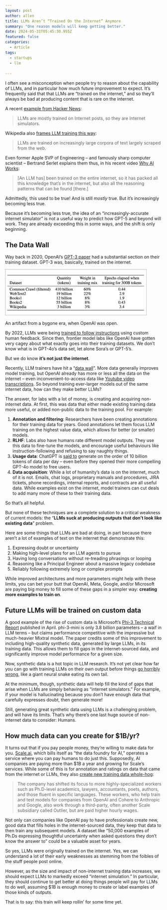 ```yaml
---
layout: post
author: allen
title: LLMs Aren’t “Trained On the Internet” Anymore
summary: "One reason models will keep getting better."
date: 2024-05-31T05:45:30.955Z
featured: false
categories:
  - Article
tags:
  - startups
  - llm

---
```


I often see a misconception when people try to reason about the capability of LLMs, and in particular how much future improvement to expect. It’s frequently said that that LLMs are “trained on the internet,” and so they’ll always be bad at producing content that is rare on the internet.

A recent [example from Hacker News](https://news.ycombinator.com/item?id=40333672):

> LLMs are mostly trained on Internet posts, so they are Internet simulators.

Wikipedia also [frames LLM training this way](https://en.wikipedia.org/wiki/Large_language_model):

> LLMs are trained on increasingly large corpora of text largely scraped from the web.

Even former Apple SVP of Engineering – and famously sharp computer scientist – Bertrand Serlet explains them thus, in his recent video [Why AI Works](https://www.youtube.com/watch?v=QwtyIDmhxh4):

> [An LLM has] been trained on the entire internet, so it has packed all this knowledge that’s in the internet, but also all the reasoning patterns that can be found [there.]

Admittedly, this used to be true! And is still *mostly* true. But it’s increasingly becoming less true.

Because it’s becoming less true, the idea of an “increasingly-accurate internet simulator” is not a useful way to predict how GPT-5 and beyond will work. They are already exceeding this in some ways, and the shift is only beginning.

## The Data Wall

Way back in 2020, OpenAI’s [GPT-3 paper](https://arxiv.org/pdf/2005.14165) had a substantial section on their training dataset. GPT-3 was, basically, trained on the internet.

<div class="centered">
<img src="/images/2024/gpt3-data.png" style="max-width: 455px">
<p>An artifact from a bygone era, when OpenAI was open.</p>
</div>

By 2022, LLMs were being [trained to follow instructions](https://arxiv.org/abs/2203.02155) using custom human feedback. Since then, frontier model labs like OpenAI have gotten very cagey about what exactly goes into their training datasets. We don’t know what is in GPT-4o’s data set, let alone Sora’s or GPT-5’s.

But we do know **it’s not just the internet**.

Recently, LLM trainers have hit a “[data wall](https://www.theverge.com/2024/4/1/24117828/the-internet-may-not-be-big-enough-for-the-llms)”. More data generally improves model training, but OpenAI already has more or less all the data on the internet – even inconvenient-to-access data like [Youtube video transcriptions](https://www.theverge.com/2024/4/6/24122915/openai-youtube-transcripts-gpt-4-training-data-google). So beyond training ever-larger models out of the same internet data, how can they make better LLMs?

The answer, for labs with a lot of money, is creating and acquiring non-internet data. At first, this was data that either made existing training data more useful, or added non-public data to the training pool. For example:

1. **Annotation and filtering**: Researchers have been creating annotations for their training data for years. Good annotations let them focus LLM training on the highest value data, which allows for better (or smaller) models.
2. **RLHF**: Labs also have humans rate different model outputs. They use this data to fine-tune the models, and encourage useful behaviours like instruction-following and refusing to say naughty things.
3. **Usage data**: ChatGPT is [said to](https://www.interconnects.ai/p/the-data-wall) generate on the order of 10 billion tokens of data per day – even before they opened their more compelling GPT-4o model to free users.
4. **Data acquisition**: While a lot of humanity’s data is on the internet, much of it is not. Emails, chat logs, proprietary manuals and procedures, JIRA tickets, phone recordings, internal reports, and contracts are all useful data. While examples exist on the internet, model trainers can cut deals to add many more of these to their training data.

So that’s all helpful.

But none of these techniques are a complete solution to a critical weakness of current models: the “**LLMs suck at producing outputs that don’t look like existing data**” problem.

Here are some things that LLMs are bad at doing, in part because there aren’t a lot of examples of text on the internet that demonstrate this:

1. Expressing doubt or uncertainty
2. Making high-level plans for an LLM agents to pursue
3. Having long conversations without re-treading phrasings or looping
4. Reasoning like a Principal Engineer about a massive legacy codebase
5. Reliably following extremely long or complex prompts

While improved architectures and more parameters might help with these limits, you can bet your butt that OpenAI, Meta, Google, and/or Microsoft are paying big money to fill some of these gaps in a simpler way: **creating more examples to train on**.

## Future LLMs will be trained on custom data

A good example of the rise of custom data is Microsoft’s [Phi-3 Technical Report](https://arxiv.org/abs/2404.14219) published in April. phi-3-mini is only 3.8 billion parameters – a waif in LLM terms – but claims performance competitive with the impressive but much-heavier Mixtral model. The paper credits some of this improvement to including high-quality synthetic data, generated by large LLMs, in its training data. This allows them to fill gaps in the internet-sourced data, and significantly improve model performance for a given size.

Now, synthetic data is a hot topic in LLM research. It’s not yet clear how far you can go with training LLMs on their own output before things [go horribly wrong](https://arxiv.org/abs/2404.01413), like a giant neural snake eating its own tail.

At the minimum, though, synthetic data will help fill the kind of gaps that arise when LLMs are simply behaving as “internet simulators.” For example, if your model is hallucinating because you don’t have enough data that carefully expresses doubt, then generate more!

Still, generating great synthetic data using LLMs is a challenging problem, and will have its limits. That’s why there’s one last huge source of non-internet data to consider: Humans.

## How much data can you create for $1B/yr?

It turns out that if you pay people money, they’re willing to make data for you. [Scale.ai](https://scale.ai/), which bills itself as “the data foundry for AI,” operates a service where you can pay humans to do just this. Supposedly, AI companies are paying more than $1B a year and growing for Scale’s services. While some of this is for annotation and ratings on data that came from the internet or LLMs, they also [create new training data whole-hog](https://fortune.com/2024/05/21/scale-ai-funding-valuation-ceo-alexandr-wang-profitability/):

> The company has shifted its focus to more highly-specialized workers such as Ph.D-level academics, lawyers, accountants, poets, authors, and those fluent in specific languages. These workers, who help train and test models for companies from OpenAI and Cohere to Anthropic and Google, also work through a third-party, often another Scale subsidiary called Outlier, but are paid higher hourly wages.

Not only can companies like OpenAI pay to have professionals create new, good data that fills holes in the internet-sourced data, they keep that data to then train any subsequent models. A dataset like “50,000 examples of Ph.Ds expressing thoughtful uncertainty when asked questions they don’t know the answer to” could be a valuable asset for years.

So yes, LLMs were originally trained on the internet. Yes, we can understand a lot of their early weaknesses as stemming from the foibles of the stuff people post online.

However, as the size and impact of non-internet training data increases, we should expect LLMs to markedly exceed “internet simulation.” In particular, they should continue to get better at doing things people will pay for LLMs to do well, assuming $1B is enough money to create or label examples of those kinds of outputs.

That is to say: this train will keep rollin’ for some time yet.
